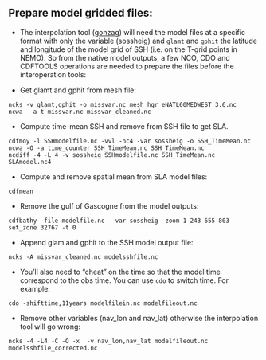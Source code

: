 ## Prepare model gridded files:

* The interpolation tool ([gonzag](https://github.com/brodeau/gonzag)) will need the model files at a specific format with only the variable (sossheig) and `glamt` and `gphit` the latitude and longitude of the model grid of SSH (i.e. on the T-grid points  in NEMO). So from the native model outputs, a few NCO, CDO and CDFTOOLS operations are needed to prepare the files before the interoperation tools:
		
* Get glamt and gphit from mesh file:
```
ncks -v glamt,gphit -o missvar.nc mesh_hgr_eNATL60MEDWEST_3.6.nc
ncwa  -a t missvar.nc missvar_cleaned.nc
```

* Compute time-mean SSH and remove from SSH file to get SLA.
```
cdfmoy -l SSHmodelfile.nc -vvl -nc4 -var sossheig -o SSH_TimeMean.nc
ncwa -O -a time_counter SSH_TimeMean.nc SSH_TimeMean.nc
ncdiff -4 -L 4 -v sossheig SSHmodelfile.nc SSH_TimeMean.nc SLAmodel.nc4
```

* Compute and remove spatial mean from SLA model files:
```
cdfmean

```


* Remove the gulf of Gascogne from the model outputs:
```
cdfbathy -file modelfile.nc  -var sossheig -zoom 1 243 655 803 -set_zone 32767 -t 0
```

* Append glam and gphit to the SSH model output file:
```
ncks -A missvar_cleaned.nc modelsshfile.nc
```

* You’ll also need to “cheat” on the time so that the model time correspond to the obs time. You can use `cdo` to switch time. For example:
```
cdo -shifttime,11years modelfilein.nc modelfileout.nc
```

* Remove other variables (nav_lon and nav_lat) otherwise the interpolation tool will go wrong:
```
ncks -4 -L4 -C -O -x  -v nav_lon,nav_lat modelfileout.nc modelsshfile_corrected.nc 
```
